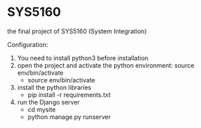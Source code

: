 # SYS5160
the final project of SYS5160 (System Integration)


Configuration:
1. You need to install python3 before installation
2. open the project and activate the python environment: source env/bin/activate
	- source env/bin/activate
3. install the python libraries
	- pip install -r requirements.txt
4. run the Django server
	- cd mysite
	- python manage.py runserver




